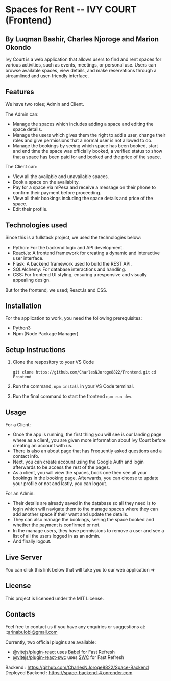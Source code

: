 # Spaces for Rent -- IVY COURT (Frontend)
## By Luqman Bashir, Charles Njoroge and Marion Okondo

Ivy Court is a web application that allows users to find and rent spaces for various activities, such as events, meetings, or personal use. Users can browse available spaces, view details, and make reservations through a streamlined and user-friendly interface.

## Features
We have two roles; Admin and Client. 

The Admin can: 
- Manage the spaces which includes adding a space and editing the space details.
- Manage the users which gives them the right to add a user, change their roles and give permissions that a normal user is not allowed to do.
- Manage the bookings by seeing which space has been booked, start and end time the space was officially booked, a verified status to show that a space has been paid for and booked and the price of the space.

The Client can:
- View all the available and unavailable spaces.
- Book a space on the availabilty.
- Pay for a space via mPesa and receive a message on their phone to confirm their payment before proceeding.
- View all their bookings including the space details and price of the space.
- Edit their profile.

## Technologies used
Since this is a fullstack project, we used the technologies below:

- Python: For the backend logic and API development.
- ReactJs: A frontend framework for creating a dynamic and interactive user interface.
- Flask: A backend framework used to build the REST API.
- SQLAlchemy: For database interactions and handling.
- CSS: For frontend UI styling, ensuring a responsive and visually appealing design.

But for the frontend, we used; ReactJs and CSS.

## Installation
For the application to work, you need the following prerequisites: 

- Python3
- Npm (Node Package Manager)

## Setup Instructions
1. Clone the respository to your VS Code
   
    `git clone https://github.com/CharlesNJoroge8822/Frontend.git` 
    `cd Frontend`

2. Run the command, `npm install` in your VS Code terminal.
3. Run the final command to start the frontend `npm run dev`.

## Usage
For a Client:

- Once the app is running, the first thing you will see is our landing page where as a client, you are given more information about Ivy Court before creating an account with us.
- There is also an about page that has Frequently asked questions and a contact info. 
- Next, you can create account using the Google Auth and login afterwards to be access the rest of the pages. 
- As a client, you will view the spaces, book one then see all your bookings in the booking page. Afterwards, you can choose to update your profile or not and lastly, you can logout.

For an Admin:

- Their details are already saved in the database so all they need is to login which will navigate them to the manage spaces where they can add another space if their want and update the details.
- They can also manage the bookings, seeing the space booked and whether the payment is confirmed or not.
- In the manage users, they have permissions to remove a user and see a list of all the users logged in as an admin.
- And finally logout.

## Live Server
You can click this link below that will take you to our web application => 

## License
This project is licensed under the MIT License.

## Contacts
Feel free to contact us if you have any enquiries or suggestions at:
::arinabulobi@gmail.com


Currently, two official plugins are available:

- [@vitejs/plugin-react](https://github.com/vitejs/vite-plugin-react/blob/main/packages/plugin-react/README.md) uses [Babel](https://babeljs.io/) for Fast Refresh
- [@vitejs/plugin-react-swc](https://github.com/vitejs/vite-plugin-react-swc) uses [SWC](https://swc.rs/) for Fast Refresh

Backend : https://github.com/CharlesNJoroge8822/Space-Backend
Deployed Backend : https://space-backend-4.onrender.com
